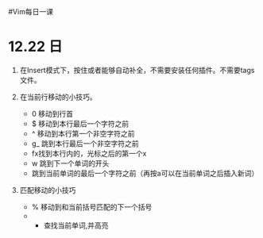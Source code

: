#Vim每日一课

# 12.22 日

1. 在Insert模式下，按住<C-p>或者<C-n>能够自动补全，不需要安装任何插件。不需要tags文件。

2. 在当前行移动的小技巧。
    - 0 移动到行首
    - $ 移动到本行最后一个字符之前
    - ^ 移动到本行第一个非空字符之前         
    - g\_ 跳到本行最后一个非空字符之前
    - fx找到本行内的，光标之后的第一个x
    - w 跳到下一个单词的开头
    - 跳到当前单词的最后一个字符之前（再按a可以在当前单词之后插入新词）

3. 匹配移动的小技巧
    - % 移动到和当前括号匹配的下一个括号
    - * 查找当前单词,并高亮
